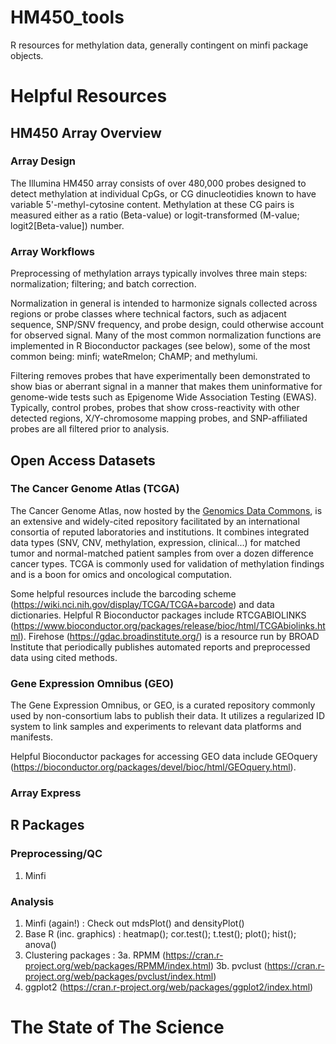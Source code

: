 # HM450_tools
R resources for methylation data, generally contingent on minfi package objects.

# Helpful Resources

## HM450 Array Overview
### Array Design
The Illumina HM450 array consists of over 480,000 probes designed to detect methylation at individual CpGs, or CG dinucleotidies known to have variable 5'-methyl-cytosine content. Methylation at these CG pairs is measured either as a ratio (Beta-value) or logit-transformed (M-value; logit2[Beta-value]) number. 

### Array Workflows
Preprocessing of methylation arrays typically involves three main steps: normalization; filtering; and batch correction. 

Normalization in general is intended to harmonize signals collected across regions or probe classes where technical factors, such as adjacent sequence, SNP/SNV frequency, and probe design, could otherwise account for observed signal. Many of the most common normalization functions are implemented in R Bioconductor packages (see below), some of the most common being: minfi; wateRmelon; ChAMP; and methylumi. 

Filtering removes probes that have experimentally been demonstrated to show bias or aberrant signal in a manner that makes them uninformative for genome-wide tests such as Epigenome Wide Association Testing (EWAS). Typically, control probes, probes that show cross-reactivity with other detected regions, X/Y-chromosome mapping probes, and SNP-affiliated probes are all filtered prior to analysis.   

## Open Access Datasets
### The Cancer Genome Atlas (TCGA)
The Cancer Genome Atlas, now hosted by the [Genomics Data Commons](https://gdc-portal.nci.nih.gov/), is an extensive and widely-cited repository facilitated by an international consortia of reputed laboratories and institutions. It combines integrated data types (SNV, CNV, methylation, expression, clinical...) for matched tumor and normal-matched patient samples from over a dozen difference cancer types. TCGA is commonly used for validation of methylation findings and is a boon for omics and oncological computation. 

Some helpful resources include the barcoding scheme (https://wiki.nci.nih.gov/display/TCGA/TCGA+barcode) and data dictionaries. Helpful R Bioconductor packages include RTCGABIOLINKS (https://www.bioconductor.org/packages/release/bioc/html/TCGAbiolinks.html). Firehose (https://gdac.broadinstitute.org/) is a resource run by BROAD Institute that periodically publishes automated reports and preprocessed data using cited methods. 

### Gene Expression Omnibus (GEO)
The Gene Expression Omnibus, or GEO, is a curated repository commonly used by non-consortium labs to publish their data. It utilizes a regularized ID system to link samples and experiments to relevant data platforms and manifests. 

Helpful Bioconductor packages for accessing GEO data include GEOquery (https://bioconductor.org/packages/devel/bioc/html/GEOquery.html).

### Array Express

## R Packages
### Preprocessing/QC
1. Minfi

### Analysis
1. Minfi (again!) : Check out mdsPlot() and densityPlot()
2. Base R (inc. graphics) : heatmap(); cor.test(); t.test(); plot(); hist(); anova()
3. Clustering packages :
3a. RPMM (https://cran.r-project.org/web/packages/RPMM/index.html)
3b. pvclust (https://cran.r-project.org/web/packages/pvclust/index.html)
4. ggplot2 (https://cran.r-project.org/web/packages/ggplot2/index.html)

# The State of The Science





